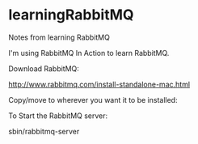 learningRabbitMQ
================

Notes from learning RabbitMQ


I'm using RabbitMQ In Action to learn RabbitMQ.

Download RabbitMQ:

  http://www.rabbitmq.com/install-standalone-mac.html

Copy/move to wherever you want it to be installed:

To Start the RabbitMQ server:

  sbin/rabbitmq-server
